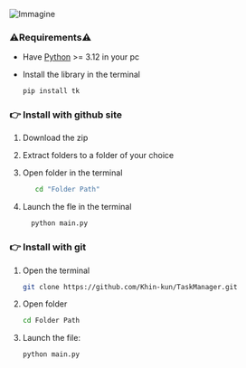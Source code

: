 ![Immagine](https://cdn.discordapp.com/attachments/827108551117635605/1224398698432168007/image.png?ex=661d5925&is=660ae425&hm=31a210559e2ec2144e7d2db5eef1d64f610222cef45d7dc37ef22f4af01137cc&)
### ⚠️Requirements⚠️ <br>
  - Have [Python](https://www.python.org/downloads/) >= 3.12 in your pc
  - Install the library in the terminal
    
     ```bash
    pip install tk
    ```

### 👉 Install with github site
1. Download the zip
2. Extract folders to a folder of your choice
3. Open folder in the terminal
   
   ```bash
      cd "Folder Path"
    ```
4. Launch the fle in the terminal
   
    ```bash 
      python main.py
     ```

### 👉 Install with git

1. Open the terminal
    ```bash
    git clone https://github.com/Khin-kun/TaskManager.git
    ```

3. Open folder
    ```bash
   cd Folder Path
     ```

5. Launch the file:
    ```bash
   python main.py
    ```
